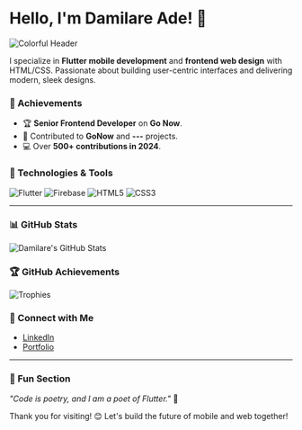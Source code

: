 # Hello, I'm Damilare Ade! 👋

![Colorful Header](https://via.placeholder.com/1200x300.png?text=Welcome+to+my+GitHub+Profile!)

I specialize in **Flutter mobile development** and **frontend web design** with HTML/CSS. Passionate about building user-centric interfaces and delivering modern, sleek designs.

### 🌟 Achievements
- 🏆 **Senior Frontend Developer** on **Go Now**.
- 🚀 Contributed to **GoNow** and **---** projects.
- 💻 Over **500+ contributions in 2024**.

### 🔧 Technologies & Tools
![Flutter](https://img.shields.io/badge/-Flutter-02569B?style=flat&logo=flutter&logoColor=white) ![Firebase](https://img.shields.io/badge/-Firebase-FFCA28?style=flat&logo=firebase&logoColor=white)
![HTML5](https://img.shields.io/badge/-HTML5-E34F26?style=flat&logo=html5&logoColor=white) ![CSS3](https://img.shields.io/badge/-CSS3-1572B6?style=flat&logo=css3&logoColor=white)

---

### 📊 GitHub Stats
![Damilare's GitHub Stats](https://github-readme-stats.vercel.app/api?username=DamilareAde&show_icons=true&theme=radical)

### 🏆 GitHub Achievements
![Trophies](https://github-profile-trophy.vercel.app/?username=DamilareAde&theme=juicyfresh)

### 🔗 Connect with Me
- [LinkedIn](https://www.linkedin.com/in/your-profile)
- [Portfolio](https://your-portfolio.com)

---
### 🎨 Fun Section
*"Code is poetry, and I am a poet of Flutter."* 🚀

Thank you for visiting! 😊 Let's build the future of mobile and web together!
